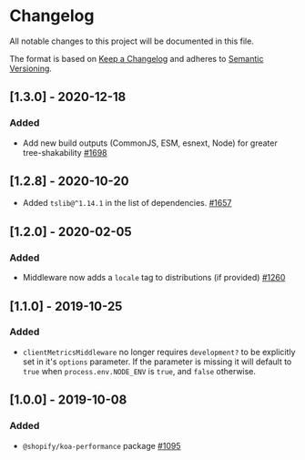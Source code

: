 # Changelog

All notable changes to this project will be documented in this file.

The format is based on [Keep a Changelog](http://keepachangelog.com/en/1.0.0/)
and adheres to [Semantic Versioning](http://semver.org/spec/v2.0.0.html).

## [1.3.0] - 2020-12-18

### Added

- Add new build outputs (CommonJS, ESM, esnext, Node) for greater tree-shakability [#1698](https://github.com/Shopify/quilt/pull/1698)

## [1.2.8] - 2020-10-20

- Added `tslib@^1.14.1` in the list of dependencies. [#1657](https://github.com/Shopify/quilt/pull/1657)

## [1.2.0] - 2020-02-05

### Added

- Middleware now adds a `locale` tag to distributions (if provided) [#1260](https://github.com/Shopify/quilt/pull/1260)

## [1.1.0] - 2019-10-25

### Added

- `clientMetricsMiddleware` no longer requires `development?` to be explicitly set in it's `options` parameter. If the parameter is missing it will default to `true` when `process.env.NODE_ENV` is `true`, and `false` otherwise.

## [1.0.0] - 2019-10-08

### Added

- `@shopify/koa-performance` package [#1095](https://github.com/Shopify/quilt/pull/1095)
